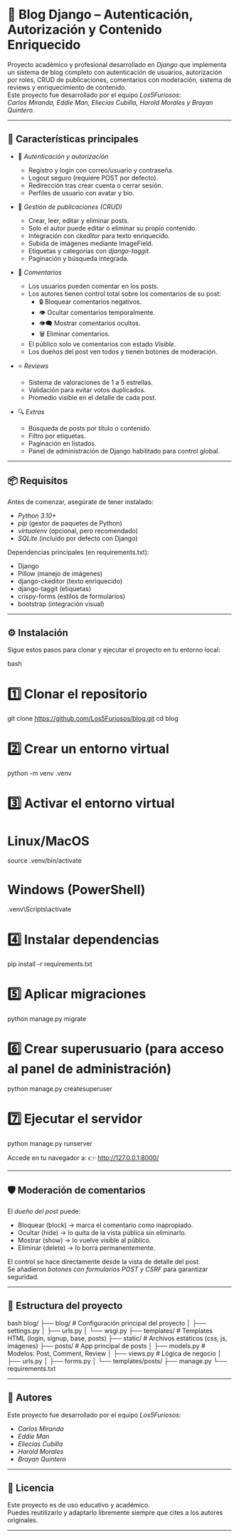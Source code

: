 # 📰 Blog Django – Autenticación, Autorización y Contenido Enriquecido

Proyecto académico y profesional desarrollado en *Django* que implementa un sistema de blog completo con autenticación de usuarios, autorización por roles, CRUD de publicaciones, comentarios con moderación, sistema de reviews y enriquecimiento de contenido.  
Este proyecto fue desarrollado por el equipo *Los5Furiosos*:  
*Carlos Miranda, Eddie Man, Eliecias Cubilla, Harold Morales y Brayan Quintero.*

---

## 🚀 Características principales

- 🔑 *Autenticación y autorización*
  - Registro y login con correo/usuario y contraseña.
  - Logout seguro (requiere POST por defecto).
  - Redirección tras crear cuenta o cerrar sesión.
  - Perfiles de usuario con avatar y bio.

- 📝 *Gestión de publicaciones (CRUD)*
  - Crear, leer, editar y eliminar posts.
  - Solo el autor puede editar o eliminar su propio contenido.
  - Integración con *ckeditor* para texto enriquecido.
  - Subida de imágenes mediante ImageField.
  - Etiquetas y categorías con *django-taggit*.
  - Paginación y búsqueda integrada.

- 💬 *Comentarios*
  - Los usuarios pueden comentar en los posts.
  - Los autores tienen control total sobre los comentarios de su post:
    - 🔒 Bloquear comentarios negativos.
    - 👁 Ocultar comentarios temporalmente.
    - 👁‍🗨 Mostrar comentarios ocultos.
    - 🗑 Eliminar comentarios.
  - El público solo ve comentarios con estado *Visible*.
  - Los dueños del post ven todos y tienen botones de moderación.

- ⭐ *Reviews*
  - Sistema de valoraciones de 1 a 5 estrellas.
  - Validación para evitar votos duplicados.
  - Promedio visible en el detalle de cada post.

- 🔍 *Extras*
  - Búsqueda de posts por título o contenido.
  - Filtro por etiquetas.
  - Paginación en listados.
  - Panel de administración de Django habilitado para control global.

---

## 📦 Requisitos

Antes de comenzar, asegúrate de tener instalado:

- *Python 3.10+*
- *pip* (gestor de paquetes de Python)
- *virtualenv* (opcional, pero recomendado)
- *SQLite* (incluido por defecto con Django)

Dependencias principales (en requirements.txt):
- Django
- Pillow (manejo de imágenes)
- django-ckeditor (texto enriquecido)
- django-taggit (etiquetas)
- crispy-forms (estilos de formularios)
- bootstrap (integración visual)

---

## ⚙ Instalación

Sigue estos pasos para clonar y ejecutar el proyecto en tu entorno local:

bash
# 1️⃣ Clonar el repositorio
git clone https://github.com/Los5Furiosos/blog.git
cd blog

# 2️⃣ Crear un entorno virtual
python -m venv .venv

# 3️⃣ Activar el entorno virtual
# Linux/MacOS
source .venv/bin/activate
# Windows (PowerShell)
.venv\Scripts\activate

# 4️⃣ Instalar dependencias
pip install -r requirements.txt

# 5️⃣ Aplicar migraciones
python manage.py migrate

# 6️⃣ Crear superusuario (para acceso al panel de administración)
python manage.py createsuperuser

# 7️⃣ Ejecutar el servidor
python manage.py runserver


Accede en tu navegador a: 👉 http://127.0.0.1:8000/

---

## 🛡 Moderación de comentarios

El *dueño del post* puede:
- Bloquear (block) → marca el comentario como inapropiado.
- Ocultar (hide) → lo quita de la vista pública sin eliminarlo.
- Mostrar (show) → lo vuelve visible al público.
- Eliminar (delete) → lo borra permanentemente.

El control se hace directamente desde la vista de detalle del post.  
Se añadieron *botones con formularios POST y CSRF* para garantizar seguridad.

---

## 📂 Estructura del proyecto

bash
blog/
├── blog/                # Configuración principal del proyecto
│   ├── settings.py
│   ├── urls.py
│   └── wsgi.py
├── templates/           # Templates HTML (login, signup, base, posts)
├── static/              # Archivos estáticos (css, js, imágenes)
├── posts/               # App principal de posts
│   ├── models.py        # Modelos: Post, Comment, Review
│   ├── views.py         # Lógica de negocio
│   ├── urls.py
│   ├── forms.py
│   └── templates/posts/
├── manage.py
└── requirements.txt


---

## 👥 Autores

Este proyecto fue desarrollado por el equipo *Los5Furiosos*:

- *Carlos Miranda*  
- *Eddie Man*  
- *Eliecias Cubilla*  
- *Harold Morales*  
- *Brayan Quintero*

---

## 📜 Licencia

Este proyecto es de uso educativo y académico.  
Puedes reutilizarlo y adaptarlo libremente siempre que cites a los autores originales.

---